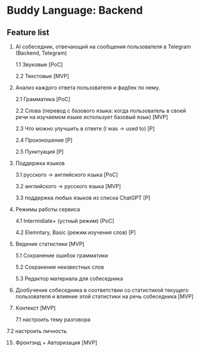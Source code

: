 # Buddy Language: Backend
## Feature list
1. AI собеседник, отвечающий на сообщения пользователя в Telegram (Backend, Telegram)
   
	1.1 Звуковые [PoC]
   
	2.2 Текстовые [MVP]
   
3. Анализ каждого ответа пользователя и фидбек по нему.
   
	2.1 Грамматика [PoC]
   
	2.2 Слова (перевод с базового языка: когда пользователь в своей речи на изучаемом языке использует базовый язык) [MVP]
   
	2.3 Что можно улучшить в ответе (I was -> used to) [P]
   
	2.4 Произношение [P]
   
	2.5 Пунктуация [P]
   
5. Поддержка языков

	3.1 русского -> английского языка [PoC]
   
	3.2 английского -> русского языка [MVP]
   
	3.3 поддержка любых языков из списка ChatGPT [P]
   
7. Режимы работы сервиса
   
	4.1 Intermidiate+ (устный режим) [PoC]
   
	4.2 Elemntary, Basic (режим изучения слов) [P]
   
9. Ведение статистики [MVP]
    
	5.1 Сохранение ошибок грамматики
   
	5.2 Сохранение неизвестных слов
   
	5.3 Редактор материала для собеседника
   
11. Дообучение собеседника в соответствии со статистикой текущего пользователя и влияние этой статистики на речь собеседника [MVP]
    
13. Контекст [MVP]
    
	7.1 настроить тему разговора
	
 7.2 настроить личность
    
15. Фронтэнд + Авторизация [MVP]
    
